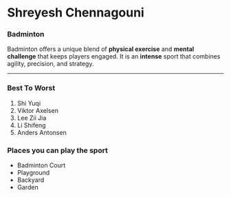 # Shreyesh Chennagouni
### Badminton
Badminton offers a unique blend of __physical exercise__ and **mental challenge** that keeps players engaged. It is an __intense__ sport that combines agility, precision, and strategy.

---
### Best To Worst
1. Shi Yuqi
2. Viktor Axelsen
3. Lee Zii Jia
4. Li Shifeng
5. Anders Antonsen
### Places you can play the sport
* Badminton Court
* Playground
* Backyard
* Garden
